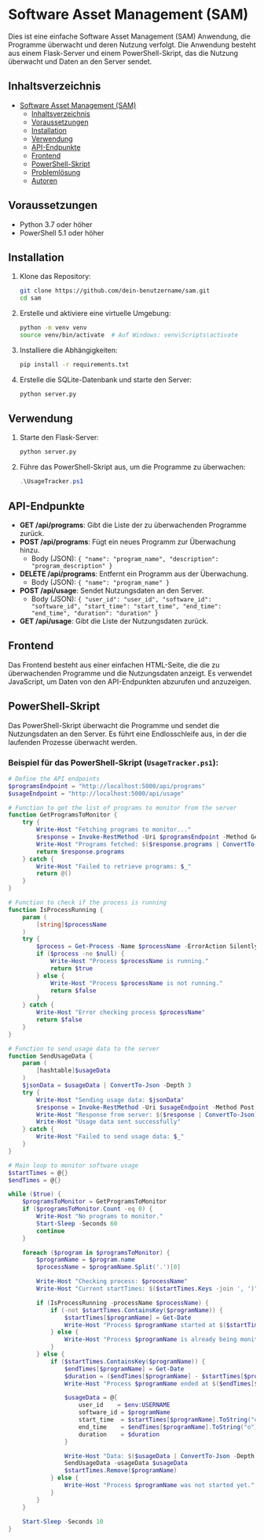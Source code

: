 # Software Asset Management (SAM)

Dies ist eine einfache Software Asset Management (SAM) Anwendung, die Programme überwacht und deren Nutzung verfolgt. Die Anwendung besteht aus einem Flask-Server und einem PowerShell-Skript, das die Nutzung überwacht und Daten an den Server sendet.

## Inhaltsverzeichnis

- [Software Asset Management (SAM)](#software-asset-management-sam)
  - [Inhaltsverzeichnis](#inhaltsverzeichnis)
  - [Voraussetzungen](#voraussetzungen)
  - [Installation](#installation)
  - [Verwendung](#verwendung)
  - [API-Endpunkte](#api-endpunkte)
  - [Frontend](#frontend)
  - [PowerShell-Skript](#powershell-skript)
  - [Problemlösung](#problemlösung)
  - [Autoren](#autoren)

## Voraussetzungen

- Python 3.7 oder höher
- PowerShell 5.1 oder höher

## Installation

1. Klone das Repository:

    ```bash
    git clone https://github.com/dein-benutzername/sam.git
    cd sam
    ```

2. Erstelle und aktiviere eine virtuelle Umgebung:

    ```bash
    python -m venv venv
    source venv/bin/activate  # Auf Windows: venv\Scripts\activate
    ```

3. Installiere die Abhängigkeiten:

    ```bash
    pip install -r requirements.txt
    ```

4. Erstelle die SQLite-Datenbank und starte den Server:

    ```bash
    python server.py
    ```

## Verwendung

1. Starte den Flask-Server:

    ```bash
    python server.py
    ```

2. Führe das PowerShell-Skript aus, um die Programme zu überwachen:

    ```powershell
    .\UsageTracker.ps1
    ```

## API-Endpunkte

- **GET /api/programs**: Gibt die Liste der zu überwachenden Programme zurück.
- **POST /api/programs**: Fügt ein neues Programm zur Überwachung hinzu.
  - Body (JSON): `{ "name": "program_name", "description": "program_description" }`
- **DELETE /api/programs**: Entfernt ein Programm aus der Überwachung.
  - Body (JSON): `{ "name": "program_name" }`
- **POST /api/usage**: Sendet Nutzungsdaten an den Server.
  - Body (JSON): `{ "user_id": "user_id", "software_id": "software_id", "start_time": "start_time", "end_time": "end_time", "duration": "duration" }`
- **GET /api/usage**: Gibt die Liste der Nutzungsdaten zurück.

## Frontend

Das Frontend besteht aus einer einfachen HTML-Seite, die die zu überwachenden Programme und die Nutzungsdaten anzeigt. Es verwendet JavaScript, um Daten von den API-Endpunkten abzurufen und anzuzeigen.

## PowerShell-Skript

Das PowerShell-Skript überwacht die Programme und sendet die Nutzungsdaten an den Server. Es führt eine Endlosschleife aus, in der die laufenden Prozesse überwacht werden.

### Beispiel für das PowerShell-Skript (`UsageTracker.ps1`):

```powershell
# Define the API endpoints
$programsEndpoint = "http://localhost:5000/api/programs"
$usageEndpoint = "http://localhost:5000/api/usage"

# Function to get the list of programs to monitor from the server
function GetProgramsToMonitor {
    try {
        Write-Host "Fetching programs to monitor..."
        $response = Invoke-RestMethod -Uri $programsEndpoint -Method Get
        Write-Host "Programs fetched: $($response.programs | ConvertTo-Json)"
        return $response.programs
    } catch {
        Write-Host "Failed to retrieve programs: $_"
        return @()
    }
}

# Function to check if the process is running
function IsProcessRunning {
    param (
        [string]$processName
    )
    try {
        $process = Get-Process -Name $processName -ErrorAction SilentlyContinue
        if ($process -ne $null) {
            Write-Host "Process $processName is running."
            return $true
        } else {
            Write-Host "Process $processName is not running."
            return $false
        }
    } catch {
        Write-Host "Error checking process $processName"
        return $false
    }
}

# Function to send usage data to the server
function SendUsageData {
    param (
        [hashtable]$usageData
    )
    $jsonData = $usageData | ConvertTo-Json -Depth 3
    try {
        Write-Host "Sending usage data: $jsonData"
        $response = Invoke-RestMethod -Uri $usageEndpoint -Method Post -Body $jsonData -ContentType "application/json"
        Write-Host "Response from server: $($response | ConvertTo-Json)"
        Write-Host "Usage data sent successfully"
    } catch {
        Write-Host "Failed to send usage data: $_"
    }
}

# Main loop to monitor software usage
$startTimes = @{}
$endTimes = @{}

while ($true) {
    $programsToMonitor = GetProgramsToMonitor
    if ($programsToMonitor.Count -eq 0) {
        Write-Host "No programs to monitor."
        Start-Sleep -Seconds 60
        continue
    }

    foreach ($program in $programsToMonitor) {
        $programName = $program.name
        $processName = $programName.Split('.')[0]

        Write-Host "Checking process: $processName"
        Write-Host "Current startTimes: $($startTimes.Keys -join ', ')"

        if (IsProcessRunning -processName $processName) {
            if (-not $startTimes.ContainsKey($programName)) {
                $startTimes[$programName] = Get-Date
                Write-Host "Process $programName started at $($startTimes[$programName])"
            } else {
                Write-Host "Process $programName is already being monitored."
            }
        } else {
            if ($startTimes.ContainsKey($programName)) {
                $endTimes[$programName] = Get-Date
                $duration = ($endTimes[$programName] - $startTimes[$programName]).TotalSeconds
                Write-Host "Process $programName ended at $($endTimes[$programName]) after $duration seconds"

                $usageData = @{
                    user_id    = $env:USERNAME
                    software_id = $programName
                    start_time  = $startTimes[$programName].ToString("o")
                    end_time    = $endTimes[$programName].ToString("o")
                    duration    = $duration 
                }

                Write-Host "Data: $($usageData | ConvertTo-Json -Depth 3)"
                SendUsageData -usageData $usageData
                $startTimes.Remove($programName)
            } else {
                Write-Host "Process $programName was not started yet."
            }
        }
    }
    
    Start-Sleep -Seconds 10
}
